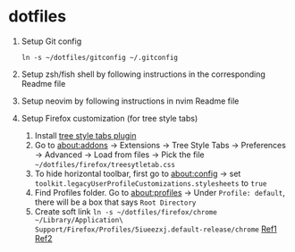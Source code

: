 # dotfiles


1. Setup Git config
   ```
   ln -s ~/dotfiles/gitconfig ~/.gitconfig
   ```

2. Setup zsh/fish shell by following instructions in the corresponding Readme file
3. Setup neovim by following instructions in nvim Readme file

4. Setup Firefox customization (for tree style tabs)
    1. Install [tree style tabs plugin](https://addons.mozilla.org/en-US/firefox/addon/tree-style-tab/)
    2. Go to [about:addons](about:addons) -> Extensions -> Tree Style Tabs ->
        Preferences -> Advanced -> Load from files -> Pick the file `~/dotfiles/firefox/treesytletab.css`
    3. To hide horizontal toolbar, first go to [about:config](about:config) ->
        set `toolkit.legacyUserProfileCustomizations.stylesheets` to `true`
    4. Find Profiles folder. Go to [about:profiles](about:profiles) -> Under `Profile: default`, there will be a box that says `Root Directory`
    5. Create soft link
        `ln -s ~/dotfiles/firefox/chrome ~/Library/Application\ Support/Firefox/Profiles/5iueezxj.default-release/chrome`
        [Ref1](https://github.com/piroor/treestyletab/wiki/Code-snippets-for-custom-style-rules)
        [Ref2](https://gist.github.com/eizedev/f0a65275859b16e2649656d2e283dc81)

